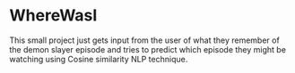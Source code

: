 # WhereWasI
This small project just gets input from the user of what they remember of the demon slayer episode and tries to predict which episode they might be watching using Cosine similarity NLP technique.
